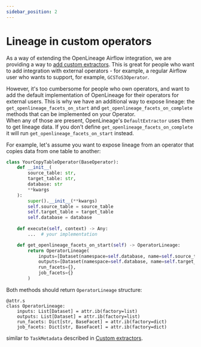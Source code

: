 ```yaml
---
sidebar_position: 2
---
```


# Lineage in custom operators

As a way of extending the OpenLineage Airflow integration, we are providing a way to [add custom extractors](./extractor.md). 
This is great for people who want to add integration with external operators - for example, a regular Airflow user who wants to support, for example, `GCSToS3Operator`.

However, it's too cumbersome for people who own operators, and want to add the default implementation of OpenLineage for their operators for external users. 
This is why we have an additional way to expose lineage: the `get_openlineage_facets_on_start` and `get_openlineage_facets_on_complete` methods that can be implemented on your Operator.<br />When any of those are present, OpenLineage's `DefaultExtractor` uses them to get lineage data. If you don't define `get_openlineage_facets_on_complete` it will run `get_openlineage_facets_on_start` instead.

For example, let's assume you want to expose lineage from an operator that copies data from one table to another:

```python
class YourCopyTableOperator(BaseOperator):
    def __init__(
        source_table: str,
        target_table: str,
        database: str
        **kwargs
    ):
        super().__init__(**kwargs)
        self.source_table = source_table
        self.target_table = target_table
        self.database = database 
      
    def execute(self, context) -> Any:
        ...  # your implementation

    def get_openlineage_facets_on_start(self) -> OperatorLineage:
        return OperatorLineage(
            inputs=[Dataset(namespace=self.database, name=self.source_table)],
            outputs=[Dataset(namespace=self.database, name=self.target_table)],
            run_facets={},
            job_facets={}
        )
```

Both methods should return `OperatorLineage` structure:

```
@attr.s
class OperatorLineage:
    inputs: List[Dataset] = attr.ib(factory=list)
    outputs: List[Dataset] = attr.ib(factory=list)
    run_facets: Dict[str, BaseFacet] = attr.ib(factory=dict)
    job_facets: Dict[str, BaseFacet] = attr.ib(factory=dict)
```
similar to `TaskMetadata` described in [Custom extractors](./extractor.md#interface).